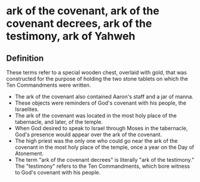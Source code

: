 # ark of the covenant, ark of the covenant decrees, ark of the testimony, ark of Yahweh

## Definition

These terms refer to a special wooden chest, overlaid with gold, that was constructed for the purpose of holding the two stone tablets on which the Ten Commandments were written.

* The ark of the covenant also contained Aaron's staff and a jar of manna.
* These objects were reminders of God's covenant with his people, the Israelites.
* The ark of the covenant was located in the most holy place of the tabernacle, and later, of the temple.
* When God desired to speak to Israel through Moses in the tabernacle, God's presence would appear over the ark of the covenant.
* The high priest was the only one who could go near the ark of the covenant in the most holy place of the temple, once a year on the Day of Atonement.
* The term "ark of the covenant decrees" is literally "ark of the testimony." The "testimony" refers to the Ten Commandments, which bore witness to God's covenant with his people.